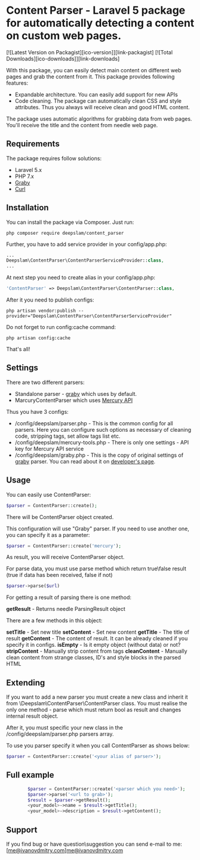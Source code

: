 # Content Parser - Laravel 5 package for automatically detecting a content on custom web pages.

[![Latest Version on Packagist][ico-version]][link-packagist]
[![Total Downloads][ico-downloads]][link-downloads]

With this package, you can easily detect main content on different web pages and grab the content from it.
This package provides following features:

* Expandable architecture. You can easily add support for new APIs
* Code cleaning. The package can automatically clean CSS and style attributes. Thus you always will receive clean and good HTML content.

The package uses automatic algorithms for grabbing data from web pages.
You'll receive the title and the content from needle web page.

## Requirements

The package requires follow solutions:

* Laravel 5.x
* PHP 7.x
* [Graby](https://github.com/j0k3r/graby)
* [Curl](https://github.com/ixudra/curl)

## Installation

You can install the package via Composer.
Just run:

```console
php composer require deepslam/content_parser
```

Further, you have to add service provider in your config/app.php:

```php
...
Deepslam\ContentParser\ContentParserServiceProvider::class,
...
```

At next step you need to create alias in your config/app.php:

```php
'ContentParser' => Deepslam\ContentParser\ContentParser::class,
```

After it you need to publish configs:

```console
php artisan vendor:publish --provider="Deepslam\ContentParser\ContentParserServiceProvider"
```

Do not forget to run config:cache command:

```console
php artisan config:cache
```

That's all!

## Settings

There are two different parsers:

* Standalone parser - [graby](https://github.com/j0k3r/graby/) which uses by default.
* MarcuryContentParser which uses [Mercury API](https://mercury.postlight.com/web-parser/)

Thus you have 3 configs:

* /config/deepslam/parser.php - This is the common config for all parsers. Here you can configure such options as necessary of cleaning code, stripping tags, set allow tags list etc.
* /config/deepslam/mercury-tools.php - There is only one settings - API key for Mercury API service
* /config/deepslam/graby.php - This is the copy of original settings of [graby](https://github.com/j0k3r/graby/) parser. You can read about it on [developer's page](https://github.com/j0k3r/graby/).

## Usage

You can easily use ContentParser:

```php
$parser = ContentParser::create();
```

There will be ContentParser object created.

This configuration will use "Graby" parser. If you need to use another one, you can specify it as a parameter:

```php
$parser = ContentParser::create('mercury');
```

As result, you will receive ContentParser object.

For parse data, you must use parse method which return true\false result (true if data has been received, false if not)

```php
$parser->parse($url)
```

For getting a result of parsing there is one method:

**getResult** - Returns needle ParsingResult object

There are a few methods in this object:

**setTitle** - Set new title
**setContent** - Set new content
**getTitle**  - The title of result
**getContent** - The content of result. It can be already cleaned if you specify it in configs.
**isEmpty** - Is it empty object (without data) or not?
**stripContent** - Manually strip content from tags
**cleanContent** - Manually clean content from strange classes, ID's and style blocks in the parsed HTML

## Extending

If you want to add a new parser you must create a new class and inherit it from \Deepslam\ContentParser\ContentParser class.
You must realise the only one method - parse which must return bool as result and changes internal result object.

After it, you must specific your new class in the /config/deepslam/parser.php parsers array.

To use you parser specify it when you call ContentParser as shows below:

```php
$parser = ContentParser::create('<your alias of parser>');
```

## Full example

```php
        $parser = ContentParser::create('<parser which you need>');
        $parser->parse('<url to grab>');
        $result = $parser->getResult();
        <your_model>->name = $result->getTitle();
        <your_model>->description = $result->getContent();
```

## Support

If you find bug or have question\suggestion you can send e-mail to me: [me@ivanovdmitry.com]me@ivanovdmitry.com